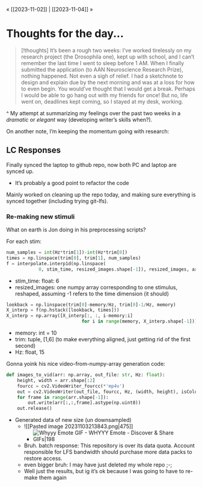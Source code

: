« [[2023-11-02]] | [[2023-11-04]] » 
# Thoughts for the day...

>[!thoughts]
>It’s been a rough two weeks: I’ve worked tirelessly on my research project (the Drosophila one), kept up with school, and I can’t remember the last time I went to sleep before 1 AM. When I finally submitted the application (to AAN Neuroscience Research Prize), nothing happened. Not even a sigh of relief. I had a sketchnote to design and explain due by the next morning and was at a loss for how to even begin. You would’ve thought that I would get a break. Perhaps I would be able to go hang out with my friends for once! But no, life went on, deadlines kept coming, so I stayed at my desk, working.

^ My attempt at summarizing my feelings over the past two weeks in a *dramatic* or *elegant* way (developing writer’s skills when?).

On another note, I’m keeping the momentum going with research:

## LC Responses
Finally synced the laptop to github repo, now both PC and laptop are synced up.
- It’s probably a good point to refactor the code

Mainly worked on cleaning up the repo today, and making sure everything is synced together (including trying git-lfs).
### Re-making new stimuli
What on earth is Jon doing in his preprocessing scripts?

For each stim:
```python
num_samples = int(Hz*trim[1])-int(Hz*trim[0])
times = np.linspace(trim[0], trim[1], num_samples)
f = interpolate.interp1d(np.linspace(
            0, stim_time, resized_images.shape[-1]), resized_images, axis=-1, fill_value='extrapolate')
```
- stim_time: float: 6
- resized_images: one numpy array corresponding to one stimulus, reshaped, assuming -1 refers to the time dimension (it should)

```python
lookback = np.linspace(trim[0]-memory/Hz, trim[0]-1/Hz, memory)
X_interp = f(np.hstack([lookback, times]))
X_interp = np.array([X_interp[:, :, i-memory:i]
                            for i in range(memory, X_interp.shape[-1])])
```
- memory: int = 10
- trim: tuple, [1,6] (to make everything aligned, just getting rid of the first second)
- Hz: float, 15

Gonna yoink his nice video-from-numpy-array generation code:
```python
def images_to_vid(arr: np.array, out_file: str, Hz: float):
    height, width = arr.shape[:2]
    fourcc = cv2.VideoWriter_fourcc(*'mp4v')
    out = cv2.VideoWriter(out_file, fourcc, Hz, (width, height), isColor=False)  
    for frame in range(arr.shape[-1]):
        out.write(arr[:,:,frame].astype(np.uint8))
    out.release()
```

- Generated data of new size (un downsampled)
	- ![[Pasted image 20231103213843.png|475]]
		- ![Whyyy Emote GIF - WHYYY Emote - Discover & Share GIFs|198](https://media.tenor.com/DB7ehvljuxEAAAAC/whyyy-emote.gif)
	- Bruh. batch response: This repository is over its data quota. Account responsible for LFS bandwidth should purchase more data packs to restore access.
	- even bigger bruh: I may have just deleted my whole repo ;-;
	- Well just the results, but ig it’s ok because I was going to have to re-make them again